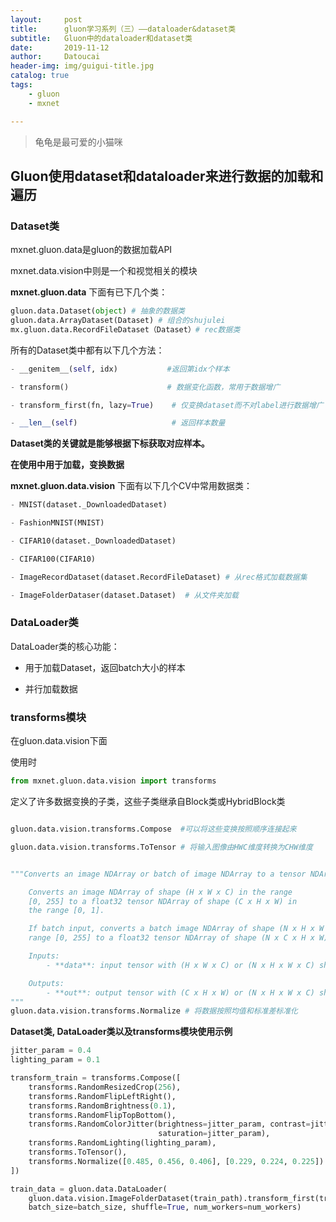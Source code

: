 ```yaml
---
layout:     post
title:      gluon学习系列（三）——dataloader&dataset类
subtitle:   Gluon中的dataloader和dataset类
date:       2019-11-12
author:     Datoucai
header-img: img/guigui-title.jpg
catalog: true
tags:
    - gluon
    - mxnet

---
```



> 龟龟是最可爱的小猫咪

## Gluon使用dataset和dataloader来进行数据的加载和遍历

### Dataset类

mxnet.gluon.data是gluon的数据加载API

mxnet.data.vision中则是一个和视觉相关的模块

**mxnet.gluon.data** 下面有已下几个类：

```python
gluon.data.Dataset(object) # 抽象的数据类
gluon.data.ArrayDataset(Dataset) # 组合的shujulei
mx.gluon.data.RecordFileDataset（Dataset）# rec数据类

```

所有的Dataset类中都有以下几个方法：

```python
- __genitem__(self, idx)           #返回第idx个样本

- transform()                      # 数据变化函数，常用于数据增广

- transform_first(fn, lazy=True)    # 仅变换dataset而不对label进行数据增广

- __len__(self)                     # 返回样本数量
```
**Dataset类的关键就是能够根据下标获取对应样本。**

**在使用中用于加载，变换数据**


**mxnet.gluon.data.vision** 下面有以下几个CV中常用数据类：
```python
- MNIST(dataset._DownloadedDataset)

- FashionMNIST(MNIST)

- CIFAR10(dataset._DownloadedDataset)

- CIFAR100(CIFAR10)

- ImageRecordDataset(dataset.RecordFileDataset) # 从rec格式加载数据集

- ImageFolderDataser(dataset.Dataset)  # 从文件夹加载
```
### DataLoader类

DataLoader类的核心功能：

- 用于加载Dataset，返回batch大小的样本

- 并行加载数据

### transforms模块

在gluon.data.vision下面


使用时

```python
from mxnet.gluon.data.vision import transforms
```

定义了许多数据变换的子类，这些子类继承自Block类或HybridBlock类

```python

gluon.data.vision.transforms.Compose  #可以将这些变换按照顺序连接起来

gluon.data.vision.transforms.ToTensor # 将输入图像由HWC维度转换为CHW维度


"""Converts an image NDArray or batch of image NDArray to a tensor NDArray.

    Converts an image NDArray of shape (H x W x C) in the range
    [0, 255] to a float32 tensor NDArray of shape (C x H x W) in
    the range [0, 1].

    If batch input, converts a batch image NDArray of shape (N x H x W x C) in the
    range [0, 255] to a float32 tensor NDArray of shape (N x C x H x W).

    Inputs:
        - **data**: input tensor with (H x W x C) or (N x H x W x C) shape and uint8 type.

    Outputs:
        - **out**: output tensor with (C x H x W) or (N x H x W x C) shape and float32 type.
"""
gluon.data.vision.transforms.Normalize # 将数据按照均值和标准差标准化

```

**Dataset类, DataLoader类以及transforms模块使用示例**

```python
jitter_param = 0.4
lighting_param = 0.1

transform_train = transforms.Compose([
    transforms.RandomResizedCrop(256),
    transforms.RandomFlipLeftRight(),
    transforms.RandomBrightness(0.1),
    transforms.RandomFlipTopBottom(),
    transforms.RandomColorJitter(brightness=jitter_param, contrast=jitter_param,
                                 saturation=jitter_param),
    transforms.RandomLighting(lighting_param),
    transforms.ToTensor(),
    transforms.Normalize([0.485, 0.456, 0.406], [0.229, 0.224, 0.225])
])

train_data = gluon.data.DataLoader(
    gluon.data.vision.ImageFolderDataset(train_path).transform_first(transform_train),
    batch_size=batch_size, shuffle=True, num_workers=num_workers)
```
